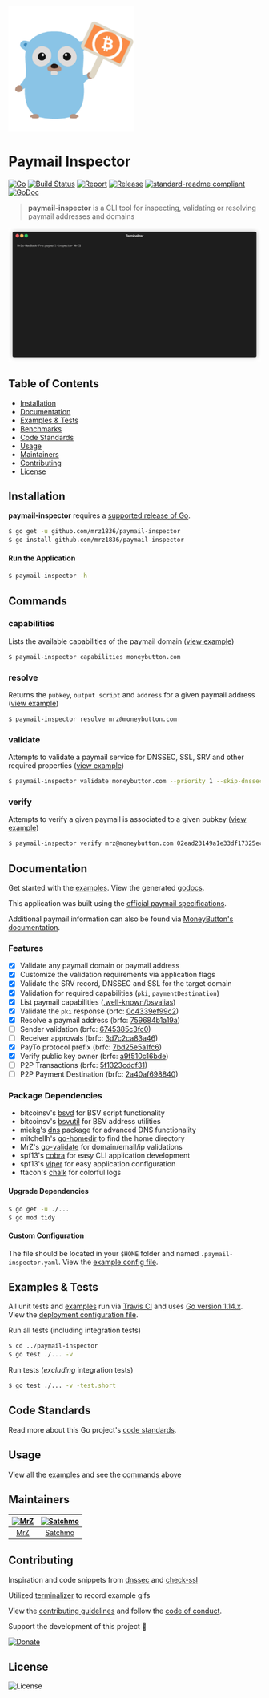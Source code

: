 <img src=".github/IMAGES/paymail-inspector.png" height="250" alt="Paymail Inspector">

# Paymail Inspector

[![Go](https://img.shields.io/github/go-mod/go-version/mrz1836/paymail-inspector?v=1)](https://golang.org/)
[![Build Status](https://travis-ci.com/mrz1836/paymail-inspector.svg?branch=master&v=1)](https://travis-ci.com/mrz1836/paymail-inspector)
[![Report](https://goreportcard.com/badge/github.com/mrz1836/paymail-inspector?style=flat&v=1)](https://goreportcard.com/report/github.com/mrz1836/paymail-inspector)
[![Release](https://img.shields.io/github/release-pre/mrz1836/paymail-inspector.svg?style=flat&v=1)](https://github.com/mrz1836/paymail-inspector/releases)
[![standard-readme compliant](https://img.shields.io/badge/standard--readme-OK-green.svg?style=flat)](https://github.com/RichardLitt/standard-readme)
[![GoDoc](https://godoc.org/github.com/mrz1836/paymail-inspector?status.svg&style=flat)](https://pkg.go.dev/github.com/mrz1836/paymail-inspector?tab=subdirectories)

> **paymail-inspector** is a CLI tool for inspecting, validating or resolving paymail addresses and domains

<img src=".github/IMAGES/paymail-inspector.gif?raw=true" alt="Paymail Commands">

## Table of Contents
- [Installation](#installation)
- [Documentation](#documentation)
- [Examples & Tests](#examples--tests)
- [Benchmarks](#benchmarks)
- [Code Standards](#code-standards)
- [Usage](#usage)
- [Maintainers](#maintainers)
- [Contributing](#contributing)
- [License](#license)

## Installation

**paymail-inspector** requires a [supported release of Go](https://golang.org/doc/devel/release.html#policy).
```bash
$ go get -u github.com/mrz1836/paymail-inspector
$ go install github.com/mrz1836/paymail-inspector
```

#### Run the Application
```bash
$ paymail-inspector -h
```

## Commands

### capabilities
Lists the available capabilities of the paymail domain ([view example](examples/examples.md#get-capabilities-by-domain))
```bash
$ paymail-inspector capabilities moneybutton.com
```

### resolve
Returns the `pubkey`, `output script` and `address` for a given paymail address ([view example](examples/examples.md#resolve-paymail-address-by-paymail))
```bash
$ paymail-inspector resolve mrz@moneybutton.com
```

### validate
Attempts to validate a paymail service for DNSSEC, SSL, SRV and other required properties ([view example](examples/examples.md#validate-paymail-setup-by-paymail-or-domain))
```bash
$ paymail-inspector validate moneybutton.com --priority 1 --skip-dnssec
```

### verify
Attempts to verify a given paymail is associated to a given pubkey ([view example](examples/examples.md#verify-public-key-owner))
```bash
$ paymail-inspector verify mrz@moneybutton.com 02ead23149a1e33df17325ec7a7ba9e0b20c674c57c630f527d69b866aa9b65b10
```

## Documentation
Get started with the [examples](examples/examples.md). View the generated [godocs](https://pkg.go.dev/github.com/mrz1836/paymail-inspector?tab=subdirectories).

This application was built using the [official paymail specifications](http://bsvalias.org/index.html).

Additional paymail information can also be found via [MoneyButton's documentation](https://docs.moneybutton.com/docs/paymail-overview.html).

### Features
- [x] Validate any paymail domain or paymail address
- [x] Customize the validation requirements via application flags
- [x] Validate the SRV record, DNSSEC and SSL for the target domain
- [x] Validation for required capabilities (`pki`, `paymentDestination`)
- [x] List paymail capabilities ([.well-known/bsvalias](http://bsvalias.org/02-02-capability-discovery.html))
- [x] Validate the `pki` response (brfc: [0c4339ef99c2](http://bsvalias.org/03-public-key-infrastructure.html))
- [x] Resolve a paymail address (brfc: [759684b1a19a](http://bsvalias.org/04-01-basic-address-resolution.html))
- [ ] Sender validation (brfc: [6745385c3fc0](http://bsvalias.org/04-02-sender-validation.html))
- [ ] Receiver approvals (brfc: [3d7c2ca83a46](http://bsvalias.org/04-03-receiver-approvals.html))
- [x] PayTo protocol prefix (brfc: [7bd25e5a1fc6](http://bsvalias.org/04-04-payto-protocol-prefix.html))
- [x] Verify public key owner (brfc: [a9f510c16bde](http://bsvalias.org/05-verify-public-key-owner.html))
- [ ] P2P Transactions (brfc: [5f1323cddf31](https://docs.moneybutton.com/docs/paymail-06-p2p-transactions.html))
- [ ] P2P Payment Destination (brfc: [2a40af698840](https://docs.moneybutton.com/docs/paymail-07-p2p-payment-destination.html))

### Package Dependencies
- bitcoinsv's [bsvd](https://github.com/bitcoinsv/bsvd) for BSV script functionality
- bitcoinsv's [bsvutil](https://github.com/bitcoinsv/bsvutil) for BSV address utilities
- miekg's [dns](https://github.com/miekg/dns) package for advanced DNS functionality
- mitchellh's [go-homedir](https://github.com/mitchellh/go-homedir) to find the home directory
- MrZ's [go-validate](https://github.com/mrz1836/go-validate) for domain/email/ip validations
- spf13's [cobra](https://github.com/spf13/cobra) for easy CLI application development
- spf13's [viper](https://github.com/spf13/viper) for easy application configuration
- ttacon's [chalk](https://github.com/ttacon/chalk) for colorful logs

#### Upgrade Dependencies
```bash
$ go get -u ./...
$ go mod tidy
```

#### Custom Configuration
The file should be located in your `$HOME` folder and named `.paymail-inspector.yaml`. View the [example config file](.paymail-inspector.yaml).

## Examples & Tests
All unit tests and [examples](examples/examples.md) run via [Travis CI](https://travis-ci.com/mrz1836/paymail-inspector) and uses [Go version 1.14.x](https://golang.org/doc/go1.14). View the [deployment configuration file](.travis.yml).

Run all tests (including integration tests)
```bash
$ cd ../paymail-inspector
$ go test ./... -v
```

Run tests (_excluding_ integration tests)
```bash
$ go test ./... -v -test.short
```

## Code Standards
Read more about this Go project's [code standards](CODE_STANDARDS.md).

## Usage
View all the [examples](examples/examples.md) and see the [commands above](#commands)

## Maintainers

| [<img src="https://github.com/mrz1836.png" height="50" alt="MrZ" />](https://github.com/mrz1836) | [<img src="https://github.com/rohenaz.png" height="50" alt="Satchmo" />](https://github.com/rohenaz) |
|:---:|:---:|
| [MrZ](https://github.com/mrz1836) | [Satchmo](https://github.com/rohenaz) |


## Contributing

Inspiration and code snippets from [dnssec](https://github.com/binaryfigments/dnssec) and [check-ssl](https://github.com/wycore/check-ssl)

Utilized [terminalizer](https://terminalizer.com/) to record example gifs

View the [contributing guidelines](CONTRIBUTING.md) and follow the [code of conduct](CODE_OF_CONDUCT.md).

Support the development of this project 🙏

[![Donate](https://img.shields.io/badge/donate-bitcoin-brightgreen.svg)](https://mrz1818.com/?tab=tips&af=paymail-inspector)

## License

![License](https://img.shields.io/github/license/mrz1836/paymail-inspector.svg?style=flat)